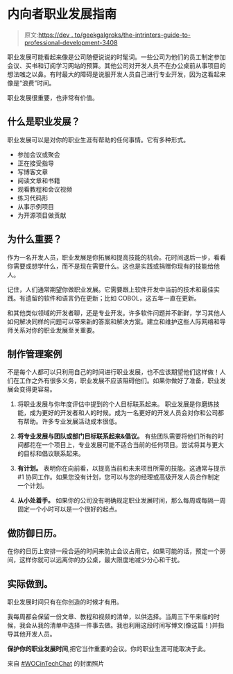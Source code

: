 # 内向者职业发展指南

> 原文:[https://dev . to/geekgalgroks/the-intrinters-guide-to-professional-development-3408](https://dev.to/geekgalgroks/the-introverts-guide-to-professional-development-3408)

职业发展可能看起来像是公司随便说说的时髦词。一些公司为他们的员工制定参加会议、买书和订阅学习网站的预算。其他公司对开发人员不在办公桌前从事项目的想法嗤之以鼻。有时最大的障碍是说服开发人员自己进行专业开发，因为这看起来像是“浪费”时间。

职业发展很重要，也非常有价值。

## 什么是职业发展？

职业发展可以是对你的职业生涯有帮助的任何事情。它有多种形式。

*   参加会议或聚会
*   正在接受指导
*   写博客文章
*   阅读文章和书籍
*   观看教程和会议视频
*   练习代码形
*   从事示例项目
*   为开源项目做贡献

## 为什么重要？

作为一名开发人员，职业发展是你拓展和提高技能的机会。花时间退后一步，看看你需要或想学什么，而不是现在需要什么。这也是实践或捐赠你现有的技能给他人。

记住，人们通常期望你做职业发展。它需要跟上软件开发中当前的技术和最佳实践。有遗留的软件和语言仍在更新；比如 COBOL，这五年一直在更新。

和其他类似领域的开发者聊，还是专业开发。许多软件问题并不新鲜，学习其他人如何解决同样的问题可以带来新的答案和解决方案。建立和维护这些人际网络和导师关系对你的职业发展至关重要。

## 制作管理案例

不是每个人都可以只利用自己的时间进行职业发展，也不应该期望他们这样做！人们在工作之外有很多义务，职业发展不应该阻碍他们。如果你做好了准备，职业发展会变得更容易。

1.  将职业发展与你年度评估中提到的个人目标联系起来。
    职业发展是你磨练技能，成为更好的开发者和人的时候。成为一名更好的开发人员会对你和公司都有帮助。许多专业发展活动成本很低。

2.  **将专业发展与团队或部门目标联系起来&倡议。**
    有些团队需要将他们所有的时间都花在一个项目上，专业发展可能不适合当前的任何项目。尝试将其与更大的目标和倡议联系起来。

3.  **有计划。**
    表明你在向前看，以提高当前和未来项目所需的技能。这通常与提示#1 协同工作。如果您没有计划，您可以与您的经理或高级开发人员合作制定一个计划。

4.  **从小处着手。**
    如果你的公司没有明确规定职业发展时间，那么每周或每隔一周固定一个小时可以是一个很好的起点。

## 做防御日历。

在你的日历上安排一段合适的时间来防止会议占用它。如果可能的话，预定一个房间，这样你就可以远离你的办公桌，最大限度地减少分心和干扰。

## 实际做到。

职业发展时间只有在你创造的时候才有用。

我每周都会保留一份文章、教程和视频的清单，以供选择。当周三下午来临的时候，我会从我的清单中选择一件事去做。我也利用这段时间写博文(像这篇！)并指导其他开发人员。

**保护你的职业发展时间**,把它当作重要的会议。你的职业生涯可能取决于此。

来自 [#WOCinTechChat](https://www.wocintechchat.com/) 的封面照片